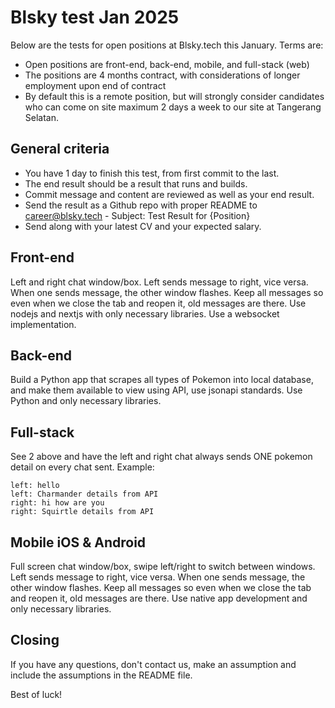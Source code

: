 # Blsky test Jan 2025

Below are the tests for open positions at Blsky.tech this January. Terms are:

* Open positions are front-end, back-end, mobile, and full-stack (web)
* The positions are 4 months contract, with considerations of longer employment upon end of contract
* By default this is a remote position, but will strongly consider candidates who can come on site maximum 2 days a week to our site at Tangerang Selatan.

## General criteria
* You have 1 day to finish this test, from first commit to the last.
* The end result should be a result that runs and builds.
* Commit message and content are reviewed as well as your end result.
* Send the result as a Github repo with proper README to career@blsky.tech - Subject: Test Result for {Position}
* Send along with your latest CV and your expected salary.

## Front-end
Left and right chat window/box. Left sends message to right, vice versa. When one sends message, the other  window flashes. Keep all messages so even when we close the tab and reopen it, old messages are there. Use nodejs and nextjs with only necessary libraries. Use a websocket implementation.

## Back-end
Build a Python app that scrapes all types of Pokemon into local database, and make them available to view using API, use jsonapi standards.
Use Python and only necessary libraries. 

## Full-stack
See 2 above and have the left and right chat always sends ONE pokemon detail on every chat sent. Example:
```
left: hello
left: Charmander details from API
right: hi how are you
right: Squirtle details from API
```

## Mobile iOS & Android
Full screen chat window/box, swipe left/right to switch between windows. Left sends message to right, vice versa. When one sends message, the other  window flashes. Keep all messages so even when we close the tab and reopen it, old messages are there. Use native app development and only necessary libraries.

## Closing

If you have any questions, don't contact us, make an assumption and include the assumptions in the README file.

Best of luck!
